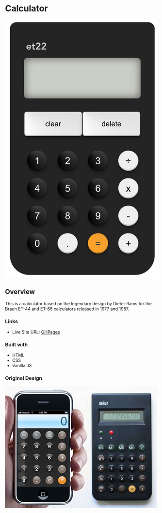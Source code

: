 # Calculator

<img src="/screenshots/calc.png" alt="screenshot of calculator" title="Screenshot">


 

## Overview

This is a calculator based on the legendary design by Dieter Rams for the Braun ET-44 and ET-66 calculators released in 1977 and 1987.


### Links

- Live Site URL: [GHPages](https://emday4prez.github.io/calculator/)



### Built with
- HTML
- CSS
- Vanilla JS


### Original Design

<img src="/screenshots/iphone_braun.jpg" alt="original braun and iphone calculator" title="original design">
